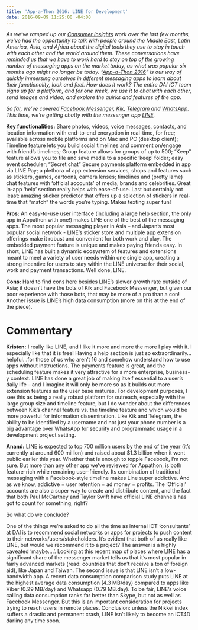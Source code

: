 ```yaml
---
title: 'App-a-Thon 2016: LINE for Development'
date: 2016-09-09 11:25:00 -04:00
---
```


*As we’ve ramped up our [Consumer Insights](http://dai-global-digital.com/tags/?tag=consumer-insights) work over the last few months, we’ve had the opportunity to talk with people around the Middle East, Latin America, Asia, and Africa about the digital tools they use to stay in touch with each other and the world around them. These conversations have reminded us that we have to work hard to stay on top of the growing number of messaging apps on the market today, as what was popular six months ago might no longer be today. “[App-a-Thon 2016](http://dai-global-digital.com/tags/?tag=appathon-2016)” is our way of quickly immersing ourselves in different messaging apps to learn about their functionality, look and feel. How does it work? The entire DAI ICT team signs up for a platform, and for one week, we use it to chat with each other, send images and video, and explore the quirks and features of the app.*

*So far, we’ve covered [Facebook Messenger](http://dai-global-digital.com/facebook-messenger.html), [Kik](http://dai-global-digital.com/appathon-2016-kik-for-development.html), [Telegram ](http://dai-global-digital.com/app-a-thon-2016-telegram-for-development.html)and [WhatsApp](http://dai-global-digital.com/whatsapp-appathon-2016.html).  This time, we’re getting chatty with the messenger app [LINE](http://line.me/en/).*

<!--more-->

**Key functionalities:** Share photos, videos, voice messages, contacts, and location information with end-to-end encryption in real-time, for free; available across mobile platforms and on Mac and PC (desktop client); Timeline feature lets you build social timelines and comment on/engage with friend’s timelines; Group feature allows for groups of up to 500; “Keep” feature allows you to file and save media to a specific ‘keep’ folder; easy event scheduler; “Secret chat” Secure payments platform embedded in app via LINE Pay; a plethora of app extension services, shops and features such as stickers, games, cartoons, camera lenses; timelines and (pretty lame) chat features with ‘official accounts’ of media, brands and celebrities. Great in-app ‘help’ section really helps with ease-of-use. Last but certainly not least: amazing sticker predictor that offers up a selection of stickers in real-time that “match” the words you’re typing.  Makes texting super fun!

**Pros:** An easy-to-use user interface (including a large help section, the only app in Appathon with one!) makes LINE one of the best of the messaging apps.  The most popular messaging player in Asia – and Japan’s most popular social network -  LINE’s sticker store and multiple app extension offerings make it robust and convenient for both work and play.  The embedded payment feature is unique and makes paying friends easy.  In short, LINE has built a dynamic ecosystem of features and extensions meant to meet a variety of user needs within one single app, creating a strong incentive for users to stay within the LINE universe for their social, work and payment transactions.  Well done, LINE.

**Cons:** Hard to find cons here besides LINE’s slower growth rate outside of Asia; it doesn’t have the bots of Kik and Facebook Messenger, but given our poor experience with those bots, that may be more of a pro than a con! Another issue is LINE’s high data consumption (more on this at the end of the piece).  

# **Commentary**

**Kristen:** I really like LINE, and I like it more and more the more I play with it.  I especially like that it is free! Having a help section is just so extraordinarily…helpful…for those of us who aren’t 16 and somehow understand how to use apps without instructions.  The payments feature is great, and the scheduling feature makes it very attractive for a more enterprise, business-y context.  LINE has done a great job of making itself essential to a user’s daily life – and I imagine it will only be more so as it builds out more extension features as the user base matures.  For development purposes, I see this as being a really robust platform for outreach, especially with the large group size and timeline feature, but I do wonder about the differences between Kik’s channel feature vs. the timeline feature and which would be more powerful for information dissemination. Like Kik and Telegram, the ability to be identified by a username and not just your phone number is a big advantage over WhatsApp for security and programmatic usage in a development project setting.

**Anand:** LINE is expected to top 700 million users by the end of the year (it’s currently at around 600 million) and raised about $1.3 billion when it went public earlier this year. Whether that is enough to topple Facebook, I’m not sure. But more than any other app we’ve reviewed for Appathon, is both feature-rich while remaining user-friendly. Its combination of traditional messaging with a Facebook-style timeline makes Line super addictive. And as we know, addictive = user retention = ad money = profits. The ‘Official’ accounts are also a super way to create and distribute content, and the fact that both Paul McCartney and Taylor Swift have official LINE channels has got to count for something, right? 

So what do we conclude?

One of the things we’re asked to do all the time as internal ICT ‘consultants’ at DAI is to recommend social networks or apps for projects to push content to their networks/users/stakeholders. It’s evident that both of us really like LINE, but would we recommend it to a project? The answer is a highly caveated ‘maybe….’. Looking at this recent map of places where LINE has a significant share of the messenger market tells us that it’s most popular in fairly advanced markets (read: countries that don’t receive a ton of foreign aid), like Japan and Taiwan. The second issue is that LINE isn’t a low-bandwidth app. A recent data consumption comparison study puts LINE at the highest average data consumption (4.3 MB/day) compared to apps like Viber (0.29 MB/day) and Whatsapp (0.79 MB.day). To be fair, LINE’s voice calling data consumption ranks far better than Skype, but not as well as Facebook Messenger. But this is an important consideration for projects trying to reach users in remote places. Conclusion: unless the Nikkei index suffers a drastic and permanent crash, LINE isn’t likely to become an ICT4D darling any time soon. 

